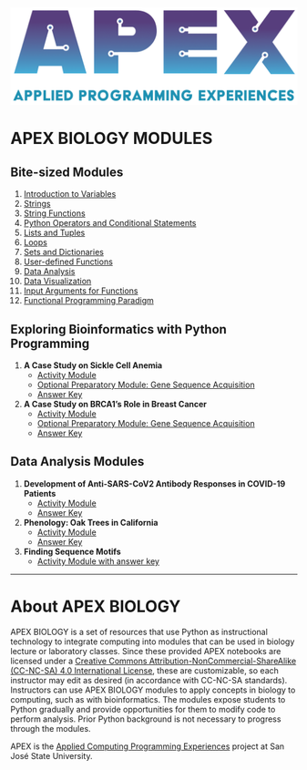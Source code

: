 
<a href="https://sjsu.edu/apex/"><img src="/imgs/APEX_logo.png" width="550"></a>

# APEX BIOLOGY MODULES <a name="readme"></a>

## Bite-sized Modules
1. [Introduction to Variables](https://colab.research.google.com/drive/172WI1UPrlliRmDe_6xUlkyj8X4HngaD4?usp=sharing)
2. [Strings](https://colab.research.google.com/drive/1wM9lI_lzD7xYtDFJH-WasgYy9atHEs_S?usp=sharing)
3. [String Functions](https://colab.research.google.com/drive/1byQrmZBvWQS2i9SS9VzSGE0dEIU8e3QT?usp=sharing)
4. [Python Operators and Conditional Statements](https://colab.research.google.com/drive/1zT_KqTNcos4RgOSdWdluetccFCq-T6hX?usp=sharing)
5. [Lists and Tuples](https://colab.research.google.com/drive/1GXF20umcwI9jmUaWkMSiF473SgDBgh6h?usp=sharing)
6. [Loops](https://colab.research.google.com/drive/1JE9vexsbICWmoRMthXqf8vFXrqOeq_Ry?usp=sharing)
7. [Sets and Dictionaries](https://colab.research.google.com/drive/1qk8dpbSUo2I77tYy1ds0Z6_vf6dQRkWc?usp=sharing)
8. [User-defined Functions](https://colab.research.google.com/drive/1je70hwLBHzJ7sRxBNDG7-u5xNDmWgweT?usp=sharing)
9. [Data Analysis](https://colab.research.google.com/drive/1K-f8Wf68E3k8geXGxAZjuxvJtVZWOagY?usp=sharing)
10. [Data Visualization](https://colab.research.google.com/drive/1qeGozFwB3arS5QTc1wilf3YVL5z5F68k?usp=sharing)
11. [Input Arguments for Functions](https://colab.research.google.com/drive/1QfSS4Lt70tNhvpBBdtvOFmiKDcglh61C?usp=sharing)
12. [Functional Programming Paradigm](https://colab.research.google.com/drive/1dYlUNqddHlUgZegzz3pKd6P9KCOZAxHB?usp=sharing)

## Exploring Bioinformatics with Python Programming 
1. **A Case Study on Sickle Cell Anemia**
   * [Activity Module](https://colab.research.google.com/drive/1SWOs77vCVtgjdLvfP9XGzGfTyuuU07dz?usp=sharing)
   * [Optional Preparatory Module: Gene Sequence Acquisition](https://colab.research.google.com/drive/1uUQS4MNN5zIhHMq2Wb7gnLcZRMLjC1rE?usp=sharing)
   * [Answer Key](https://colab.research.google.com/drive/1nM6nva8SbEM_0IpWxE-_1E_ytiiFiF2g?usp=sharing)
2. **A Case Study on BRCA1’s Role in Breast Cancer**
   * [Activity Module](https://colab.research.google.com/drive/1sX8o-ZNQ-17oaqcD2B_GWAF2GxhjrtO2?usp=sharing)
   * [Optional Preparatory Module: Gene Sequence Acquisition](https://colab.research.google.com/drive/1kkDqyGAM-iAYfvUUaL-DqMxKDhCf6Mpa?usp=sharing)
   * [Answer Key](https://colab.research.google.com/drive/1rj16lYKMhhlj4MD6r2GPKl5_2vohLNq1?usp=sharing)

## Data Analysis Modules 
1. **Development of Anti-SARS-CoV2 Antibody Responses in COVID-19 Patients**
   * [Activity Module](https://colab.research.google.com/drive/1tHhxrOKlodUHpAjiAHGwV9tXuHZyzHUx?usp=sharing)
   * [Answer Key](https://colab.research.google.com/drive/1B4rQOAx37IfaaGJAX8rG3FhjRNVf2RNS?usp=sharing)
2. **Phenology: Oak Trees in California**
   * [Activity Module](https://colab.research.google.com/drive/1CUxuf5L1ErZv9S2og8Ue0bvZprQCZn6c?usp=sharing)
   * [Answer Key](https://colab.research.google.com/drive/1XvCZqLPeTErRbZqZ1GV3_DEuLAj5JbAu?usp=sharing)
3. **Finding Sequence Motifs**
   * [Activity Module with answer key](https://colab.research.google.com/drive/1gHKtjJW29N31rvyZGhdSJX5TMFUvp8QA?usp=sharing)
   
---
# About APEX BIOLOGY

APEX BIOLOGY is a set of resources that use Python as instructional technology to integrate computing into modules that can be used in biology lecture or laboratory classes.  Since these provided APEX notebooks are licensed under a [Creative Commons Attribution-NonCommercial-ShareAlike (CC-NC-SA) 4.0 International License](http://creativecommons.org/licenses/by-nc-sa/4.0/), these are customizable, so each instructor may edit as desired (in accordance with CC-NC-SA standards). Instructors can use APEX BIOLOGY modules to apply concepts in biology to computing, such as with bioinformatics. The modules expose students to Python gradually and provide opportunities for them to modify code to perform analysis. Prior Python background is not necessary to progress through the modules.

APEX is the [Applied Computing Programming Experiences](https://sjsu.edu/apex/) project at San José State University.
